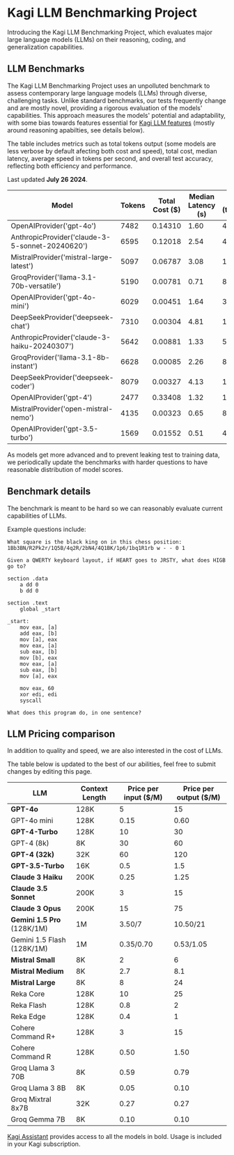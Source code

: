# Kagi LLM Benchmarking Project

Introducing the Kagi LLM Benchmarking Project, which evaluates major large language models (LLMs) on their reasoning, coding, and generalization capabilities.

## LLM Benchmarks

The Kagi LLM Benchmarking Project uses an unpolluted benchmark to assess contemporary large language models (LLMs) through diverse, challenging tasks. Unlike standard benchmarks, our tests frequently change and are mostly novel, providing a rigorous evaluation of the models' capabilities. This approach measures the models' potential and adaptability, with some bias towards features essential for [Kagi LLM features](./kagi-ai.md) (mostly around reasoning apabilties, see details below).

The table includes metrics such as total tokens output (some models are less verbose by default afecting both cost and speed), total cost, median latency, average speed in tokens per second, and overall test accuracy, reflecting both efficiency and performance.

Last updated **July 26 2024**.

| Model                                    | Tokens | Total Cost ($) | Median Latency (s) | Speed (tokens/sec) | Accuracy |
|------------------------------------------|--------|----------------|--------------------|--------------------|----------|
| OpenAIProvider('gpt-4o')                 | 7482   | 0.14310        | 1.60               | 48.00              | 52.00%   |
| AnthropicProvider('claude-3-5-sonnet-20240620') | 6595   | 0.12018        | 2.54               | 48.90              | 46.00%   |
| MistralProvider('mistral-large-latest')  | 5097   | 0.06787        | 3.08               | 18.03              | 44.00%   |
| GroqProvider('llama-3.1-70b-versatile')  | 5190   | 0.00781        | 0.71               | 81.62              | 40.00%   |
| OpenAIProvider('gpt-4o-mini')            | 6029   | 0.00451        | 1.64               | 36.92              | 34.00%   |
| DeepSeekProvider('deepseek-chat')        | 7310   | 0.00304        | 4.81               | 17.20              | 32.00%   |
| AnthropicProvider('claude-3-haiku-20240307') | 5642   | 0.00881        | 1.33               | 55.46              | 28.00%   |
| GroqProvider('llama-3.1-8b-instant')     | 6628   | 0.00085        | 2.26               | 82.02              | 28.00%   |
| DeepSeekProvider('deepseek-coder')       | 8079   | 0.00327        | 4.13               | 16.72              | 28.00%   |
| OpenAIProvider('gpt-4')                  | 2477   | 0.33408        | 1.32               | 16.68              | 26.00%   |
| MistralProvider('open-mistral-nemo')     | 4135   | 0.00323        | 0.65               | 82.65              | 22.00%   |
| OpenAIProvider('gpt-3.5-turbo')          | 1569   | 0.01552        | 0.51               | 45.03              | 22.00%   |

As models get more advanced and to prevent leaking test to training data, we periodically update the benchmarks with harder questions to have reasonable distribution of model scores.

## Benchmark details

The benchmark is meant to be hard so we can reasonably evaluate current capabilities of LLMs.

Example questions include:

```
What square is the black king on in this chess position: 1Bb3BN/R2Pk2r/1Q5B/4q2R/2bN4/4Q1BK/1p6/1bq1R1rb w - - 0 1
```

```
Given a QWERTY keyboard layout, if HEART goes to JRSTY, what does HIGB go to?
```

```
section .data
    a dd 0
    b dd 0

section .text
    global _start

_start:
    mov eax, [a]
    add eax, [b]
    mov [a], eax
    mov eax, [a]
    sub eax, [b]
    mov [b], eax
    mov eax, [a]
    sub eax, [b]
    mov [a], eax

    mov eax, 60
    xor edi, edi
    syscall

What does this program do, in one sentence?
```


## LLM Pricing comparison

In addition to quality and speed, we are also interested in the cost of LLMs. 

The table below is updated to the best of our abilities, feel free to submit changes by editing this page.


| LLM                    | Context Length | Price per input ($/M) | Price per output ($/M) |
|------------------------|----------------|-----------------------|------------------------|
| **GPT-4o**                    | 128K             | 5                    | 15                     |
| GPT-4o mini                    | 128K             | 0.15                    | 0.60                     |
| **GPT-4-Turbo**           | 128K           | 10                    | 30                     |
| GPT-4 (8k)              | 8K             | 30                    | 60                     |
| **GPT-4 (32k)**           | 32K            | 60                    | 120                    |
| **GPT-3.5-Turbo**         | 16K            | 0.5                   | 1.5                    |
| **Claude 3 Haiku**        | 200K           | 0.25                  | 1.25                   |
| **Claude 3.5 Sonnet**       | 200K           | 3                     | 15                     |
| **Claude 3 Opus**         | 200K           | 15                    | 75                     |
| **Gemini 1.5 Pro** (128K/1M)       | 1M             | 3.50/7                     | 10.50/21                     |
| Gemini 1.5 Flash (128K/1M)        | 1M             | 0.35/0.70                     | 0.53/1.05                     |
| **Mistral Small**         | 8K             | 2                     | 6                      |
| **Mistral Medium**        | 8K             | 2.7                   | 8.1                    |
| **Mistral Large**         | 8K             | 8                     | 24                     |
| Reka Core              | 128K           | 10                    | 25                     |
| Reka Flash             | 128K           | 0.8                   | 2                      |
| Reka Edge              | 128K           | 0.4                   | 1                      |
| Cohere Command R+      | 128K           | 3                     | 15                     |
| Cohere Command R       | 128K           | 0.50                  | 1.50                   |
| Groq Llama 3 70B       | 8K             | 0.59                  | 0.79                   |
| Groq Llama 3 8B        | 8K             | 0.05                  | 0.10                   |
| Groq Mixtral 8x7B      | 32K            | 0.27                  | 0.27                   |
| Groq Gemma 7B          | 8K             | 0.10                  | 0.10                   |

[Kagi Assistant](./assistant.md) provides access to all the models in bold. Usage is included in your Kagi subscription.


